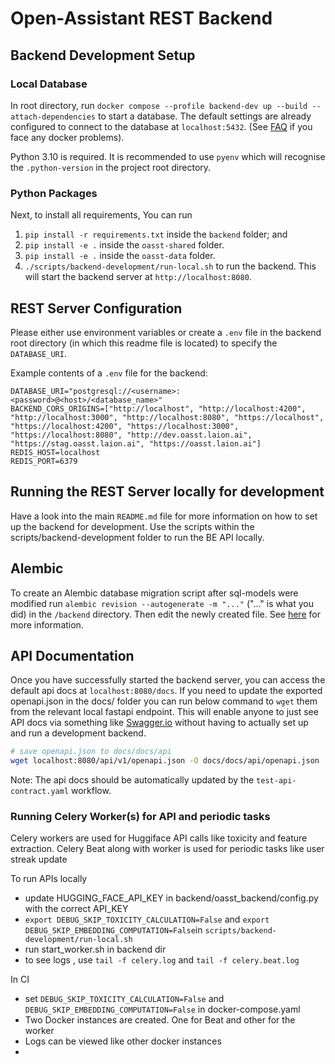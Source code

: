 # Open-Assistant REST Backend

## Backend Development Setup

### Local Database

In root directory, run
`docker compose --profile backend-dev up --build --attach-dependencies` to start
a database. The default settings are already configured to connect to the
database at `localhost:5432`. (See
[FAQ](https://projects.laion.ai/Open-Assistant/docs/faq#enable-dockers-buildkit-backend)
if you face any docker problems).

Python 3.10 is required. It is recommended to use `pyenv` which will recognise
the `.python-version` in the project root directory.

### Python Packages

Next, to install all requirements, You can run

1. `pip install -r requirements.txt` inside the `backend` folder; and
2. `pip install -e .` inside the `oasst-shared` folder.
3. `pip install -e .` inside the `oasst-data` folder.
4. `./scripts/backend-development/run-local.sh` to run the backend. This will
   start the backend server at `http://localhost:8080`.

## REST Server Configuration

Please either use environment variables or create a `.env` file in the backend
root directory (in which this readme file is located) to specify the
`DATABASE_URI`.

Example contents of a `.env` file for the backend:

```
DATABASE_URI="postgresql://<username>:<password>@<host>/<database_name>"
BACKEND_CORS_ORIGINS=["http://localhost", "http://localhost:4200", "http://localhost:3000", "http://localhost:8080", "https://localhost", "https://localhost:4200", "https://localhost:3000", "https://localhost:8080", "http://dev.oasst.laion.ai", "https://stag.oasst.laion.ai", "https://oasst.laion.ai"]
REDIS_HOST=localhost
REDIS_PORT=6379
```

## Running the REST Server locally for development

Have a look into the main `README.md` file for more information on how to set up
the backend for development. Use the scripts within the
scripts/backend-development folder to run the BE API locally.

## Alembic

To create an Alembic database migration script after sql-models were modified
run `alembic revision --autogenerate -m "..."` ("..." is what you did) in the
`/backend` directory. Then edit the newly created file. See
[here](https://alembic.sqlalchemy.org/en/latest/tutorial.html) for more
information.

## API Documentation

Once you have successfully started the backend server, you can access the
default api docs at `localhost:8080/docs`. If you need to update the exported
openapi.json in the docs/ folder you can run below command to `wget` them from
the relevant local fastapi endpoint. This will enable anyone to just see API
docs via something like
[Swagger.io](https://editor.swagger.io/?url=https://raw.githubusercontent.com/LAION-AI/Open-Assistant/main/docs/docs/api/openapi.json)
without having to actually set up and run a development backend.

```bash
# save openapi.json to docs/docs/api
wget localhost:8080/api/v1/openapi.json -O docs/docs/api/openapi.json
```

Note: The api docs should be automatically updated by the
`test-api-contract.yaml` workflow.

### Running Celery Worker(s) for API and periodic tasks

Celery workers are used for Huggiface API calls like toxicity and feature
extraction. Celery Beat along with worker is used for periodic tasks like user
streak update

To run APIs locally

- update HUGGING_FACE_API_KEY in backend/oasst_backend/config.py with the
  correct API_KEY
- `export DEBUG_SKIP_TOXICITY_CALCULATION=False` and
  `export DEBUG_SKIP_EMBEDDING_COMPUTATION=False`in
  `scripts/backend-development/run-local.sh`
- run start_worker.sh in backend dir
- to see logs , use `tail -f celery.log` and `tail -f celery.beat.log`

In CI

- set `DEBUG_SKIP_TOXICITY_CALCULATION=False` and
  `DEBUG_SKIP_EMBEDDING_COMPUTATION=False` in docker-compose.yaml
- Two Docker instances are created. One for Beat and other for the worker
- Logs can be viewed like other docker instances
-
